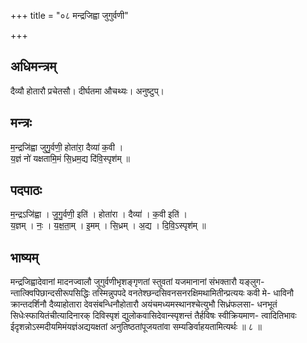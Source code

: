 +++
title = "०८ मन्द्रजिह्वा जुगुर्वणी"

+++
## अधिमन्त्रम्
दैव्यौ होतारौ प्रचेतसौ। दीर्घतमा औचथ्यः। अनुष्टुप्।

## मन्त्रः
म॒न्द्रजि॑ह्वा जुगु॒र्वणी॒ होता॑रा॒ दैव्या॑ क॒वी ।  
य॒ज्ञं नो॑ यक्षतामि॒मं सि॒ध्रम॒द्य दि॑वि॒स्पृश॑म् ॥

## पदपाठः
म॒न्द्रऽजि॑ह्वा । जु॒गु॒र्वणी॒ इति॑ । होता॑रा । दैव्या॑ । क॒वी इति॑ ।  
य॒ज्ञम् । नः॒ । य॒क्ष॒ता॒म् । इ॒मम् । सि॒ध्रम् । अ॒द्य । दि॒वि॒ऽस्पृश॑म् ॥

## भाष्यम्
मन्द्रजिह्वादेवानां मादनज्वालौ जुगुर्वणीभृशङ्गृणतां स्तुवतां यजमानानां संभक्तारौ यङ्लुग- न्तात्क्विपिछान्दसीरूपसिद्धिः तस्मिन्नुपपदे वनतेश्छन्दसिवनसनरक्षिमथामितीन्प्रत्ययः कवी मे- धाविनौ क्रान्तदर्शिनौ दैव्याहोतारा देवसंबन्धिनौहोतारौ अयंचमध्यमस्थानश्चेत्युभौ सिध्रंफलसा- धनभूतं सिधेःस्फायितंचीत्यादिनारक् दिविस्पृशं द्युलोकवासिदेवान्स्पृशन्तं तैर्हविषः स्वीक्रियमाण- त्वादितिभावः ईदृशन्नोऽस्मदीयमिमंयज्ञंअद्ययक्षतां अनुतिष्ठतांपूजयतांवा सम्यङिर्वाहयतामित्यर्थः ॥ ८ ॥